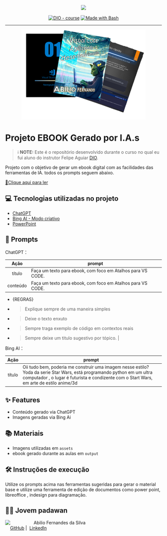 <p align="center">
    <img width="100" src=".github/assets/banner.png">
</p>


<p align="center">
<a href="https://dio.me/"><img src="https://img.shields.io/badge/DIO-Course-28DA77?logo=youtube" alt="DIO - course"></a>
<a href="https://www.gnu.org/software/bash/" title="Go to Bash homepage"><img src="https://img.shields.io/badge/Prompt-Project-blue?logo=gnu-bash&amp;logoColor=white" alt="Made with Bash"></a></p>

-------


<p align="center">
<img 
    src="./assets/cover.png"
    width="400"  
/>
</p>

# Projeto EBOOK Gerado por I.A.s


> ℹ️ **NOTE:** Este é o repositório desenvolvido durante o curso no qual eu fui aluno do instrutor Felipe Aguiar [DIO](https://dio.me).

Projeto com o objetivo de gerar um ebook digital com as facilidades das ferramentas de IA. todos os prompts
seguem abaixo.

<a href="https://github.com/felipeAguiarCode/prompts-recipe-to-create-a-ebook/blob/main/output/ebook%20-%20css%20jedi%20output.pdf" title="View PDF now"> 📕Clique aqui para ler</a>

## 💻 Tecnologias utilizadas no projeto

- [ChatGPT](https://chat.openai.com/) 
- [Bing AI - Modo criativo](https://www.bing.com/search?form=NTPCHB&q=Bing+AI&showconv=1)
- [PowerPoint](https://www.microsoft.com/en/microsoft-365/powerpoint)

## 🧠 Prompts


ChatGPT：

|   Ação   | prompt                                                                                                                                                                                                                                                                         |
| :------: | ------------------------------------------------------------------------------------------------------------------------------------------------------------------------------------------------------------------------------------------------------------------------------ |
|  título  | Faça um texto para ebook, com foco em Atalhos para VS CODE.                                                       |
| conteúdo |Faça um texto para ebook, com foco em Atalhos para VS CODE.

- {REGRAS}
- > Explique sempre de uma maneira simples
- > Deixe o texto enxuto
- > Sempre traga exemplo de código em contextos reais
- > Sempre deixe um titulo sugestivo por tópico. |


Bing AI：

|  Ação  | prompt                                                                                 |
| :----: | -------------------------------------------------------------------------------------- |
| título | Oii tudo bem, poderia me construir uma imagem nesse estilo? Yoda da serie Star Wars, está programando python em um ultra computador  , o lugar é futurista e condizente com o Start Wars, em arte de estilo anime/3d |

## ✨ Features

- Conteúdo gerado via ChatGPT
- Imagens geradas via Bing Ai

## 📚 Materiais

- Imagens utilizadas em `assets`
- ebook gerado durante as aulas em `output`

## 🛠️ Instruções de execução

Utilize os prompts acima nas ferramentas sugeridas para gerar o material base e utilize uma ferramenta de edição de documentos como power point, libreoffice , indesign para diagramação.

## 👨‍💻 Jovem padawan

<p>
    <img 
      align=left 
      margin=10 
      width=80 
      src="https://avatars.githubusercontent.com/u/69885511?v=4"
    />
    <p>&nbsp&nbsp&nbspAbilio Fernandes da Silva<br>
    &nbsp&nbsp&nbsp
    <a href="https://github.com/cientistaabilio">
    GitHub</a>&nbsp;|&nbsp;
    <a href="https://www.linkedin.com/in/abiliofernandes
Abilio">LinkedIn</a>
</p>
